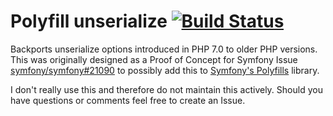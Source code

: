 Polyfill unserialize [![Build Status](https://travis-ci.org/dbrumann/polyfill-unserialize.svg?branch=master)](https://travis-ci.org/dbrumann/polyfill-unserialize)
===

Backports unserialize options introduced in PHP 7.0 to older PHP versions. This was originally designed as a Proof of Concept for Symfony Issue [symfony/symfony#21090](https://github.com/symfony/symfony/pull/21090) to possibly add this to [Symfony's Polyfills](https://gtihub.com/symfony/polyfill) library.

I don't really use this and therefore do not maintain this actively. Should you have questions or comments feel free to create an Issue.
